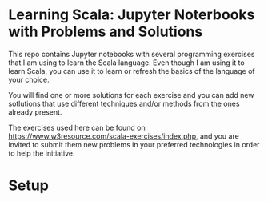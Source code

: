 # Learning Scala: Jupyter Noterbooks with Problems and Solutions
This repo contains Jupyter notebooks with several programming exercises that I am using to learn the Scala language. Even though I am using it to learn Scala, you can use it to learn or refresh the basics of the language of your choice.

You will find one or more solutions for each exercise and you can add new sotlutions that use different techniques and/or methods from the ones already present.

The exercises used here can be found on https://www.w3resource.com/scala-exercises/index.php, and you are invited to submit them new problems in your preferred technologies in order to help the initiative. 

# Setup
